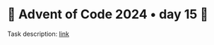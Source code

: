 
# 🎄 Advent of Code 2024 • day 15 🎄

Task description: [link](https://adventofcode.com/2024/day/15)
